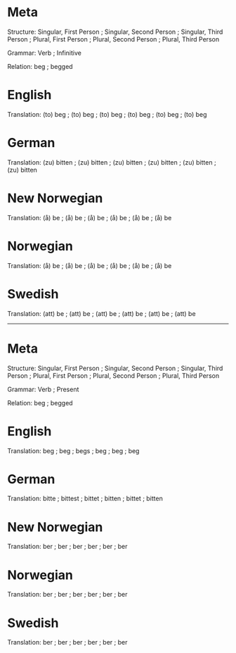 Meta
====

Structure: Singular, First Person ; Singular, Second Person ; Singular, Third Person ;
           Plural, First Person   ; Plural, Second Person   ; Plural, Third Person

Grammar:   Verb ; Infinitive

Relation:  beg ; begged



English
=======

Translation: (to) beg ; (to) beg ; (to) beg ;
             (to) beg ; (to) beg ; (to) beg



German
======

Translation: (zu) bitten ; (zu) bitten ; (zu) bitten ;
             (zu) bitten ; (zu) bitten ; (zu) bitten



New Norwegian
=============

Translation: (å) be ; (å) be ; (å) be ;
             (å) be ; (å) be ; (å) be



Norwegian
=========

Translation: (å) be ; (å) be ; (å) be ;
             (å) be ; (å) be ; (å) be



Swedish
=======

Translation: (att) be ; (att) be ; (att) be ;
             (att) be ; (att) be ; (att) be



--------------------------------------------------------------------------------

Meta
====

Structure: Singular, First Person ; Singular, Second Person ; Singular, Third Person ;
           Plural, First Person   ; Plural, Second Person   ; Plural, Third Person

Grammar:   Verb ; Present

Relation:  beg ; begged



English
=======

Translation: beg ; beg ; begs ;
             beg ; beg ; beg



German
======

Translation: bitte  ; bittest ; bittet ;
             bitten ; bittet  ; bitten



New Norwegian
=============

Translation: ber ; ber ; ber ;
             ber ; ber ; ber



Norwegian
=========

Translation: ber ; ber ; ber ;
             ber ; ber ; ber



Swedish
=======

Translation: ber ; ber ; ber ;
             ber ; ber ; ber
